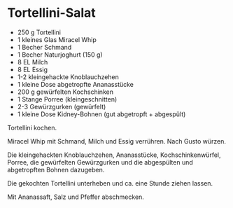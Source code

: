 Tortellini-Salat
================

* 250 g Tortellini
* 1 kleines Glas Miracel Whip
* 1 Becher Schmand
* 1 Becher Naturjoghurt (150 g)
* 8 EL Milch
* 8 EL Essig
* 1-2 kleingehackte Knoblauchzehen
* 1 kleine Dose abgetropfte Ananasstücke
* 200 g gewürfelten Kochschinken
* 1 Stange Porree (kleingeschnitten)
* 2-3 Gewürzgurken (gewürfelt)
* 1 kleine Dose Kidney-Bohnen (gut abgetropft + abgespült)

Tortellini kochen.

Miracel Whip mit Schmand, Milch und Essig verrühren. Nach Gusto würzen.

Die kleingehackten Knoblauchzehen, Ananasstücke, Kochschinkenwürfel, Porree, die
gewürfelten Gewürzgurken und die abgespülten und abgetropften Bohnen dazugeben.

Die gekochten Tortellini unterheben und ca. eine Stunde ziehen lassen.

Mit Ananassaft, Salz und Pfeffer abschmecken.